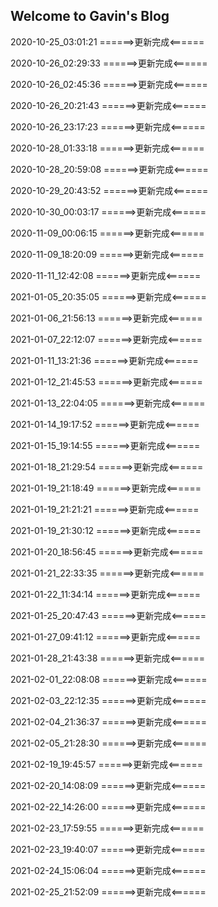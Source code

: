 ## Welcome to Gavin's Blog

2020-10-25_03:01:21
======>更新完成<======

2020-10-26_02:29:33
======>更新完成<======

2020-10-26_02:45:36
======>更新完成<======

2020-10-26_20:21:43
======>更新完成<======

2020-10-26_23:17:23
======>更新完成<======

2020-10-28_01:33:18
======>更新完成<======

2020-10-28_20:59:08
======>更新完成<======

2020-10-29_20:43:52
======>更新完成<======

2020-10-30_00:03:17
======>更新完成<======

2020-11-09_00:06:15
======>更新完成<======

2020-11-09_18:20:09
======>更新完成<======

2020-11-11_12:42:08
======>更新完成<======

2021-01-05_20:35:05
======>更新完成<======

2021-01-06_21:56:13
======>更新完成<======

2021-01-07_22:12:07
======>更新完成<======

2021-01-11_13:21:36
======>更新完成<======

2021-01-12_21:45:53
======>更新完成<======

2021-01-13_22:04:05
======>更新完成<======

2021-01-14_19:17:52
======>更新完成<======

2021-01-15_19:14:55
======>更新完成<======

2021-01-18_21:29:54
======>更新完成<======

2021-01-19_21:18:49
======>更新完成<======

2021-01-19_21:21:21
======>更新完成<======

2021-01-19_21:30:12
======>更新完成<======

2021-01-20_18:56:45
======>更新完成<======

2021-01-21_22:33:35
======>更新完成<======

2021-01-22_11:34:14
======>更新完成<======

2021-01-25_20:47:43
======>更新完成<======

2021-01-27_09:41:12
======>更新完成<======

2021-01-28_21:43:38
======>更新完成<======

2021-02-01_22:08:08
======>更新完成<======

2021-02-03_22:12:35
======>更新完成<======

2021-02-04_21:36:37
======>更新完成<======

2021-02-05_21:28:30
======>更新完成<======

2021-02-19_19:45:57
======>更新完成<======

2021-02-20_14:08:09
======>更新完成<======

2021-02-22_14:26:00
======>更新完成<======

2021-02-23_17:59:55
======>更新完成<======

2021-02-23_19:40:07
======>更新完成<======

2021-02-24_15:06:04
======>更新完成<======

2021-02-25_21:52:09
======>更新完成<======
